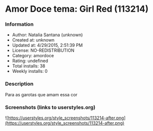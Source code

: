 # Amor Doce tema: Girl Red (113214)

### Information
- Author: Natalia Santana (unknown)
- Created at: unknown
- Updated at: 4/29/2015, 2:51:39 PM
- License: NO-REDISTRIBUTION
- Category: amordoce
- Rating: undefined
- Total installs: 38
- Weekly installs: 0


### Description
Para as garotas que amam essa cor


### Screenshots (links to userstyles.org)
![https://userstyles.org/style_screenshots/113214-after.png](https://userstyles.org/style_screenshots/113214-after.png)


